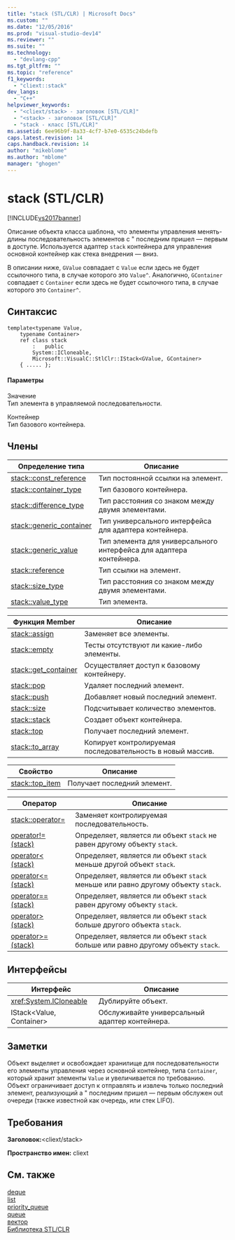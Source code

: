 ```yaml
---
title: "stack (STL/CLR) | Microsoft Docs"
ms.custom: ""
ms.date: "12/05/2016"
ms.prod: "visual-studio-dev14"
ms.reviewer: ""
ms.suite: ""
ms.technology: 
  - "devlang-cpp"
ms.tgt_pltfrm: ""
ms.topic: "reference"
f1_keywords: 
  - "cliext::stack"
dev_langs: 
  - "C++"
helpviewer_keywords: 
  - "<cliext/stack> - заголовок [STL/CLR]"
  - "<stack> - заголовок [STL/CLR]"
  - "stack - класс [STL/CLR]"
ms.assetid: 6ee96b9f-8a33-4cf7-b7e0-6535c24bdefb
caps.latest.revision: 14
caps.handback.revision: 14
author: "mikeblome"
ms.author: "mblome"
manager: "ghogen"
---
```

# stack (STL/CLR)
[!INCLUDE[vs2017banner](../assembler/inline/includes/vs2017banner.md)]

Описание объекта класса шаблона, что элементы управления менять\- длины последовательность элементов с " последним пришел — первым в доступе.  Используется адаптер `stack` контейнера для управления основной контейнер как стека внедрения — вниз.  
  
 В описании ниже, `GValue` совпадает с `Value` если здесь не будет ссылочного типа, в случае которого это `Value^`.  Аналогично, `GContainer` совпадает с `Container` если здесь не будет ссылочного типа, в случае которого это `Container^`.  
  
## Синтаксис  
  
```  
template<typename Value,  
    typename Container>  
    ref class stack  
        :   public  
        System::ICloneable,  
        Microsoft::VisualC::StlClr::IStack<GValue, GContainer>  
    { ..... };  
```  
  
#### Параметры  
 Значение  
 Тип элемента в управляемой последовательности.  
  
 Контейнер  
 Тип базового контейнера.  
  
## Члены  
  
|Определение типа|Описание|  
|----------------------|--------------|  
|[stack::const\_reference](../dotnet/stack-const-reference-stl-clr.md)|Тип постоянной ссылки на элемент.|  
|[stack::container\_type](../dotnet/stack-container-type-stl-clr.md)|Тип базового контейнера.|  
|[stack::difference\_type](../dotnet/stack-difference-type-stl-clr.md)|Тип расстояния со знаком между двумя элементами.|  
|[stack::generic\_container](../Topic/stack::generic_container%20\(STL-CLR\).md)|Тип универсального интерфейса для адаптера контейнера.|  
|[stack::generic\_value](../dotnet/stack-generic-value-stl-clr.md)|Тип элемента для универсального интерфейса для адаптера контейнера.|  
|[stack::reference](../dotnet/stack-reference-stl-clr.md)|Тип ссылки на элемент.|  
|[stack::size\_type](../dotnet/stack-size-type-stl-clr.md)|Тип расстояния со знаком между двумя элементами.|  
|[stack::value\_type](../dotnet/stack-value-type-stl-clr.md)|Тип элемента.|  
  
|Функция Member|Описание|  
|--------------------|--------------|  
|[stack::assign](../Topic/stack::assign%20\(STL-CLR\).md)|Заменяет все элементы.|  
|[stack::empty](../dotnet/stack-empty-stl-clr.md)|Тесты отсутствуют ли какие\-либо элементы.|  
|[stack::get\_container](../Topic/stack::get_container%20\(STL-CLR\).md)|Осуществляет доступ к базовому контейнеру.|  
|[stack::pop](../Topic/stack::pop%20\(STL-CLR\).md)|Удаляет последний элемент.|  
|[stack::push](../dotnet/stack-push-stl-clr.md)|Добавляет новый последний элемент.|  
|[stack::size](../dotnet/stack-size-stl-clr.md)|Подсчитывает количество элементов.|  
|[stack::stack](../dotnet/stack-stack-stl-clr.md)|Создает объект контейнера.|  
|[stack::top](../dotnet/stack-top-stl-clr.md)|Получает последний элемент.|  
|[stack::to\_array](../dotnet/stack-to-array-stl-clr.md)|Копирует контролируемая последовательность в новый массив.|  
  
|Свойство|Описание|  
|--------------|--------------|  
|[stack::top\_item](../dotnet/stack-top-item-stl-clr.md)|Получает последний элемент.|  
  
|Оператор|Описание|  
|--------------|--------------|  
|[stack::operator\=](../dotnet/stack-operator-assign-stl-clr.md)|Заменяет контролируемая последовательность.|  
|[operator\!\= \(stack\)](../dotnet/operator-inequality-stack-stl-clr.md)|Определяет, является ли объект `stack` не равен другому объекту `stack`.|  
|[operator\< \(stack\)](../dotnet/operator-less-than-stack-stl-clr.md)|Определяет, является ли объект `stack` меньше другой объект `stack`.|  
|[operator\<\= \(stack\)](../dotnet/operator-less-or-equal-stack-stl-clr.md)|Определяет, является ли объект `stack` меньше или равно другому объекту `stack`.|  
|[operator\=\= \(stack\)](../dotnet/operator-equality-stack-stl-clr.md)|Определяет, является ли объект `stack` равен другому объекту `stack`.|  
|[operator\> \(stack\)](../dotnet/operator-greater-than-stack-stl-clr.md)|Определяет, является ли объект `stack` больше другого объекта `stack`.|  
|[operator\>\= \(stack\)](../Topic/operator%3E=%20\(stack\)%20\(STL-CLR\).md)|Определяет, является ли объект `stack` больше или равно другому объекту `stack`.|  
  
## Интерфейсы  
  
|Интерфейс|Описание|  
|---------------|--------------|  
|<xref:System.ICloneable>|Дублируйте объект.|  
|IStack\<Value, Container\>|Обслуживайте универсальный адаптер контейнера.|  
  
## Заметки  
 Объект выделяет и освобождает хранилище для последовательности его элементы управления через основной контейнер, типа `Container`, который хранит элементы `Value` и увеличивается по требованию.  Объект ограничивает доступ к отправлять и извлечь только последний элемент, реализующий a " последним пришел — первым обслужен out очереди \(также известной как очередь, или стек LIFO\).  
  
## Требования  
 **Заголовок:**\<cliext\/stack\>  
  
 **Пространство имен:** cliext  
  
## См. также  
 [deque](../dotnet/deque-stl-clr.md)   
 [list](../dotnet/list-stl-clr.md)   
 [priority\_queue](../Topic/priority_queue%20\(STL-CLR\).md)   
 [queue](../Topic/queue%20\(STL-CLR\).md)   
 [вектор](../dotnet/vector-stl-clr.md)   
 [Библиотека STL\/CLR](../dotnet/stl-clr-library-reference.md)